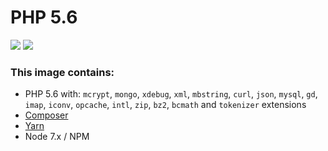 # PHP 5.6

[![](https://images.microbadger.com/badges/version/edbizarro/gitlab-ci-pipeline-php:5.6.svg)](https://microbadger.com/images/edbizarro/gitlab-ci-pipeline-php:5.6 "Get your own version badge on microbadger.com")
[![](https://images.microbadger.com/badges/image/edbizarro/gitlab-ci-pipeline-php:5.6.svg)](https://microbadger.com/images/edbizarro/gitlab-ci-pipeline-php:5.6 "Get your own image badge on microbadger.com")

### This image contains:

- PHP 5.6 with: ```mcrypt```, ```mongo```, ```xdebug```, ```xml```, ```mbstring```, ```curl```, ```json```, ```mysql```, ```gd```, ```imap```, ```iconv```, ```opcache```, ```intl```, ```zip```, ```bz2```, ```bcmath``` and ```tokenizer``` extensions
- [Composer](https://getcomposer.org/)
- [Yarn](https://yarnpkg.com)
- Node 7.x / NPM
